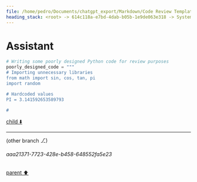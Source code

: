 ```yaml
---
file: /home/pedro/Documents/chatgpt_export/Markdown/Code Review Template Design.md
heading_stack: <root> -> 614c118a-e7bd-4dab-b05b-1e9de063e318 -> System -> 3131d9ce-3bbd-484f-ad76-d940b1b89d05 -> System -> aaa24d68-b640-47f4-8003-0fff2fcafd6c -> User -> dcb6f63d-9e74-4323-881a-676a66b09f52 -> Assistant -> Scope Definition -> Review Objective -> Ethical Guidelines -> Complexity -> Critical Sections -> Technical Depth -> Commentary and Rationale -> Code Smells and Anti-Patterns -> Suggested Improvements -> Test Coverage -> Concurrency and Performance -> Documentation -> aaa2cc11-bb55-4eb7-bac2-4a51c5c7fc26 -> User -> 6639f3ab-d612-4912-927a-c881ce116081 -> Assistant -> Structure and Formatting -> Content -> Interactivity -> Extensibility -> Usability -> Automation -> aaa20e00-6513-49de-97df-f6bf9c8c06c3 -> User -> 6ff1f292-044b-45be-997d-fd21ad691520 -> Assistant -> aaa299f2-2551-4084-8942-2f8df78204a5 -> User -> e0518dbf-f701-4180-98ce-d9545c7e087a -> Assistant
---
```

# Assistant

```python
# Writing some poorly designed Python code for review purposes
poorly_designed_code = """
# Importing unnecessary libraries
from math import sin, cos, tan, pi
import random

# Hardcoded values
PI = 3.141592653589793

#
```

[child ⬇️](#aaa21371-7723-428e-b458-648552fa5e23)

---

(other branch ⎇)
###### aaa21371-7723-428e-b458-648552fa5e23
[parent ⬆️](#e0518dbf-f701-4180-98ce-d9545c7e087a)
